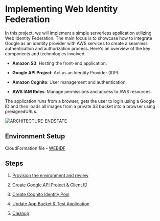 
#                                                   Implementing Web Identity Federation

In this project, we will implement a simple serverless application utilizing Web Identity Federation. The main focus is to showcase how to integrate Google as an identity provider with AWS services to create a seamless authentication and authorization process. Here's an overview of the key components and technologies involved:




- **Amazon S3**: Hosting the front-end application.

- **Google API Project**: Act as an Identity Provider (IDP).

- **Amazon Cognito**: User management and authentication.

- **AWS IAM Roles**: Manage permissions and access to AWS resources.

The application runs from a browser, gets the user to login using a Google ID and then loads all images from a private S3 bucket into a browser using presignedURLs.




![ARCHITECTURE-ENDSTATE](https://github.com/user-attachments/assets/9eadb523-2c97-4ed7-8644-fa5399e83b08)



## Environment Setup

CloudFormation file - [WEBIDF](https://console.aws.amazon.com/cloudformation/home?region=us-east-1#/stacks/quickcreate?templateURL=https://learn-cantrill-labs.s3.amazonaws.com/aws-cognito-web-identity-federation/WEBIDF.yaml&stackName=WEBIDF)

## Steps

 1. [Provision the environment and review](https://github.com/amruthkp/AWS-Projects/blob/main/AWS-Cognito/Web-Identity-Federation/Steps/Provision%20the%20Environment.md)

 1. [Create Google API Project & Client ID](https://github.com/amruthkp/AWS-Projects/blob/main/AWS-Cognito/Web-Identity-Federation/Steps/Create%20Cognito%20Identity%20Pool.md)
 
 1. [Create Cognito Identity Pool](https://github.com/amruthkp/AWS-Projects/blob/main/AWS-Cognito/Web-Identity-Federation/Steps/Create%20Cognito%20Identity%20Pool.md)

 1. [Update App Bucket & Test Application](https://github.com/amruthkp/AWS-Projects/blob/main/AWS-Cognito/Web-Identity-Federation/Steps/Test%20App%20Bucket%20Application.md)

 1. [Cleanup](https://github.com/amruthkp/AWS-Projects/blob/main/AWS-Cognito/Web-Identity-Federation/Steps/Cleanup.md) 

